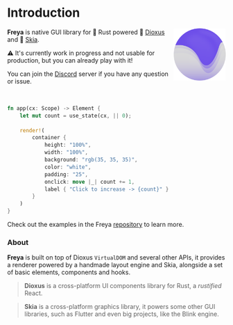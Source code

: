 # Introduction

<img align="right" src="./logo.svg" alt="Freya logo" width="120"/>

**Freya** is native GUI library for 🦀 Rust powered 🧬 [Dioxus](https://dioxuslabs.com) and 🎨 [Skia](https://skia.org/). 

⚠️ It's currently work in progress and not usable for production, but you can already play with it! 

You can join the [Discord](https://discord.gg/sYejxCdewG) server if you have any question or issue. 

<br>

```rust no_run
fn app(cx: Scope) -> Element {
    let mut count = use_state(cx, || 0);

    render!(
        container {
            height: "100%",
            width: "100%",
            background: "rgb(35, 35, 35)",
            color: "white",
            padding: "25",
            onclick: move |_| count += 1,
            label { "Click to increase -> {count}" }
        }
    )
}
```

Check out the examples in the Freya [repository](https://github.com/marc2332/freya/tree/main/examples) to learn more.

### About
**Freya** is built on top of Dioxus `VirtualDOM` and several other APIs, it provides a renderer powered by a handmade layout engine and Skia, alongside a set of basic elements, components and hooks.
> **Dioxus** is a cross-platform UI components library for Rust, a *rustified* React.

> **Skia** is a cross-platform graphics library, it powers some other GUI libraries, such as Flutter and even big projects, like the Blink engine.